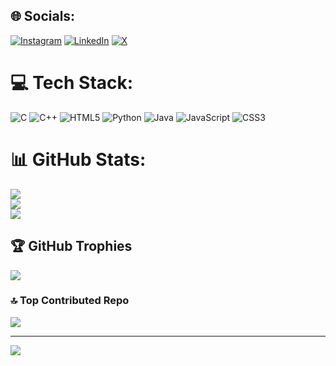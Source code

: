 
## 🌐 Socials:
[![Instagram](https://img.shields.io/badge/Instagram-%23E4405F.svg?logo=Instagram&logoColor=white)](https://instagram.com/krishnawattt) [![LinkedIn](https://img.shields.io/badge/LinkedIn-%230077B5.svg?logo=linkedin&logoColor=white)](https://linkedin.com/in/AdityaKumarKrishnawat) [![X](https://img.shields.io/badge/X-black.svg?logo=X&logoColor=white)](https://x.com/sudo_adyy) 

# 💻 Tech Stack:
![C](https://img.shields.io/badge/c-%2300599C.svg?style=for-the-badge&logo=c&logoColor=white) ![C++](https://img.shields.io/badge/c++-%2300599C.svg?style=for-the-badge&logo=c%2B%2B&logoColor=white) ![HTML5](https://img.shields.io/badge/html5-%23E34F26.svg?style=for-the-badge&logo=html5&logoColor=white) ![Python](https://img.shields.io/badge/python-3670A0?style=for-the-badge&logo=python&logoColor=ffdd54) ![Java](https://img.shields.io/badge/java-%23ED8B00.svg?style=for-the-badge&logo=openjdk&logoColor=white) ![JavaScript](https://img.shields.io/badge/javascript-%23323330.svg?style=for-the-badge&logo=javascript&logoColor=%23F7DF1E) ![CSS3](https://img.shields.io/badge/css3-%231572B6.svg?style=for-the-badge&logo=css3&logoColor=white)
# 📊 GitHub Stats:
![](https://github-readme-stats.vercel.app/api?username=AdityaKrKrishnawat&theme=dark&hide_border=true&include_all_commits=false&count_private=false)<br/>
![](https://github-readme-streak-stats.herokuapp.com/?user=AdityaKrKrishnawat&theme=dark&hide_border=true)<br/>
![](https://github-readme-stats.vercel.app/api/top-langs/?username=AdityaKrKrishnawat&theme=dark&hide_border=true&include_all_commits=false&count_private=false&layout=compact)

## 🏆 GitHub Trophies
![](https://github-profile-trophy.vercel.app/?username=AdityaKrKrishnawat&theme=radical&no-frame=false&no-bg=true&margin-w=4)

### 🔝 Top Contributed Repo
![](https://github-contributor-stats.vercel.app/api?username=AdityaKrKrishnawat&limit=5&theme=dark&combine_all_yearly_contributions=true)

---
[![](https://visitcount.itsvg.in/api?id=AdityaKrKrishnawat&icon=5&color=9)](https://visitcount.itsvg.in)

<!-- Proudly created with GPRM ( https://gprm.itsvg.in ) -->
